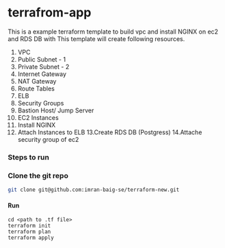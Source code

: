 # terrafrom-app



This is a example terraform template to build vpc and install NGINX on ec2 and RDS DB with This template will create following resources.

   1. VPC
   2. Public Subnet - 1
   3. Private Subnet - 2
   4. Internet Gateway
   5. NAT Gateway
   6. Route Tables
   7. ELB
   8. Security Groups
   9. Bastion Host/ Jump Server
   10. EC2 Instances
   11. Install NGINX
   12. Attach Instances to ELB
   13.Create RDS DB (Postgress)
   14.Attache security group of ec2




### Steps to run
### Clone the git repo
```bash
git clone git@github.com:imran-baig-se/terraform-new.git
```
#### Run
```
cd <path to .tf file>
terraform init
terraform plan
terraform apply
```
